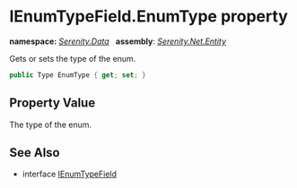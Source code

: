 # IEnumTypeField.EnumType property
**namespace:** *[Serenity.Data](../../README.md#serenity.data-namespace)*   **assembly**: *[Serenity.Net.Entity](../../README.md)*

Gets or sets the type of the enum.

```csharp
public Type EnumType { get; set; }
```

## Property Value

The type of the enum.

## See Also

* interface [IEnumTypeField](../IEnumTypeField.md)